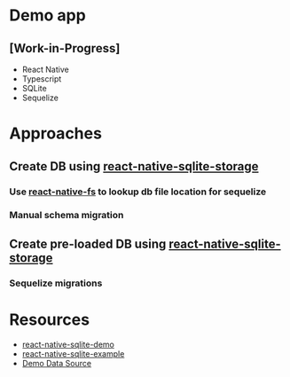# Demo app
## [Work-in-Progress]
* React Native
* Typescript
* SQLite
* Sequelize

# Approaches

## Create DB using [react-native-sqlite-storage](https://github.com/andpor/react-native-sqlite-storage)
### Use [react-native-fs](https://github.com/itinance/react-native-fs) to lookup db file location for sequelize
### Manual schema migration

## Create pre-loaded DB using [react-native-sqlite-storage](https://github.com/andpor/react-native-sqlite-storage)
### Sequelize migrations

# Resources
* [react-native-sqlite-demo](https://github.com/blefebvre/react-native-sqlite-demo)
* [react-native-sqlite-example](https://github.com/peacecwz/react-native-sqlite-example)
* [Demo Data Source](https://github.com/danmactough/node-feedparser)

